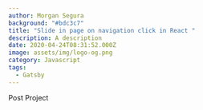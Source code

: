 ```yaml
---
author: Morgan Segura
background: "#bdc3c7"
title: "Slide in page on navigation click in React "
description: A description
date: 2020-04-24T08:31:52.000Z
image: assets/img/logo-og.png
category: Javascript
tags:
  - Gatsby
---
```

Post Project